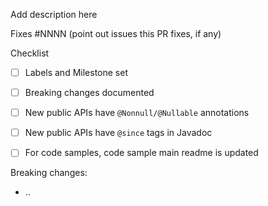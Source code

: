 Add description here

Fixes #NNNN (point out issues this PR fixes, if any)

Checklist
- [ ] Labels and Milestone set
- [ ] Breaking changes documented
- [ ] New public APIs have `@Nonnull/@Nullable` annotations
- [ ] New public APIs have `@since` tags in Javadoc
- [ ] For code samples, code sample main readme is updated


Breaking changes:

* ..
